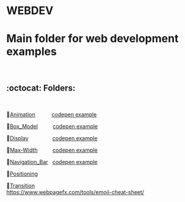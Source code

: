 # WEBDEV
<h1>Main folder for web development examples</h1><br>
<h2>:octocat: Folders:</h2><br>

:link:<a style="display:inline" href="https://github.com/rich-web/WEBDEV/tree/master/HTML_CSS/Animation">Animation</a>&nbsp;&nbsp;&nbsp;&nbsp;&nbsp;&nbsp;&nbsp;&nbsp;&nbsp;&nbsp;&nbsp;<a style="display:inline" href="https://codepen.io/rich_web/pen/GMQpOd">codepen example</a><br>


:link:<a style="display:inline" href="https://github.com/rich-web/WEBDEV/tree/master/HTML_CSS/Box_Model">Box_Model</a>&nbsp;&nbsp;&nbsp;&nbsp;&nbsp;&nbsp;&nbsp;&nbsp;&nbsp;&nbsp;<a style="display:inline" href="https://codepen.io/rich_web/pen/zERvrG">codepen example</a><br>


:link:<a style="display:inline" href="https://github.com/rich-web/WEBDEV/tree/master/HTML_CSS/Display">Display</a>&nbsp;&nbsp;&nbsp;&nbsp;&nbsp;&nbsp;&nbsp;&nbsp;&nbsp;&nbsp;&nbsp;&nbsp;&nbsp;&nbsp;&nbsp;&nbsp;<a style="display:inline" href="https://codepen.io/rich_web/pen/VMQjBy">codepen example</a><br>

:link:<a style="display:inline" href="">Max-Width</a>&nbsp;&nbsp;&nbsp;&nbsp;&nbsp;&nbsp;&nbsp;&nbsp;&nbsp;&nbsp;<a style="display:inline" href="https://codepen.io/rich_web/pen/NayRVb">codepen example</a><br>

:link:<a style="display:inline" href="https://github.com/rich-web/WEBDEV/tree/master/HTML_CSS/Navigation_Bar">Navigation_Bar</a>&nbsp;&nbsp;&nbsp;<a style="display:inline" href="https://codepen.io/rich_web/pen/yzvVaK">codepen example</a><br>

:link:<a style="display:inline" href="">Positioning</a><br>

:link:<a href="">Transition</a><br>
https://www.webpagefx.com/tools/emoji-cheat-sheet/
